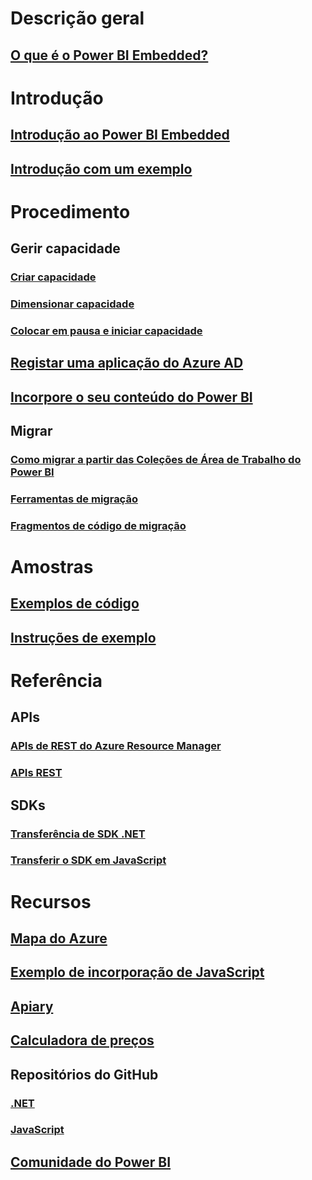# Descrição geral
## [O que é o Power BI Embedded?](what-is-power-bi-embedded.md)

# Introdução
## [Introdução ao Power BI Embedded](get-started.md)
## [Introdução com um exemplo](https://powerbi.microsoft.com/documentation/powerbi-developer-embed-sample-app-owns-data/)

# Procedimento
## Gerir capacidade
### [Criar capacidade](create-capacity.md)
### [Dimensionar capacidade](scale-capacity.md)
### [Colocar em pausa e iniciar capacidade](pause-start.md)
## [Registar uma aplicação do Azure AD](https://powerbi.microsoft.com/documentation/powerbi-developer-register-app/)
## [Incorpore o seu conteúdo do Power BI](https://powerbi.microsoft.com/documentation/powerbi-developer-embedding-content/)

## Migrar
### [Como migrar a partir das Coleções de Área de Trabalho do Power BI](migrate-from-power-bi-workspace-collections.md)
### [Ferramentas de migração](migrate-tool.md)
### [Fragmentos de código de migração](migrate-code-snippets.md)

# Amostras
## [Exemplos de código](https://github.com/Microsoft/PowerBI-Developer-Samples)
## [Instruções de exemplo](https://powerbi.microsoft.com/documentation/powerbi-developer-embed-sample-app-owns-data/)

# Referência
## APIs
### [APIs de REST do Azure Resource Manager](/rest/api/powerbiembedded/)
### [APIs REST](https://msdn.microsoft.com/en-us/library/mt147898.aspx)
## SDKs
### [Transferência de SDK .NET](https://www.nuget.org/packages/Microsoft.PowerBI.Api/)
### [Transferir o SDK em JavaScript](https://www.nuget.org/packages/Microsoft.PowerBI.JavaScript/)

# Recursos
## [Mapa do Azure](https://azure.microsoft.com/roadmap/?category=intelligence-analytics)
## [Exemplo de incorporação de JavaScript](https://microsoft.github.io/PowerBI-JavaScript/demo/)
## [Apiary](http://docs.powerbi.apiary.io/)
## [Calculadora de preços](https://azure.microsoft.com/pricing/calculator/)
## Repositórios do GitHub
### [.NET](https://github.com/Microsoft/PowerBI-CSharp)
### [JavaScript](https://github.com/Microsoft/PowerBI-JavaScript)
## [Comunidade do Power BI](http://community.powerbi.com/t5/Developer/bd-p/Developer)

